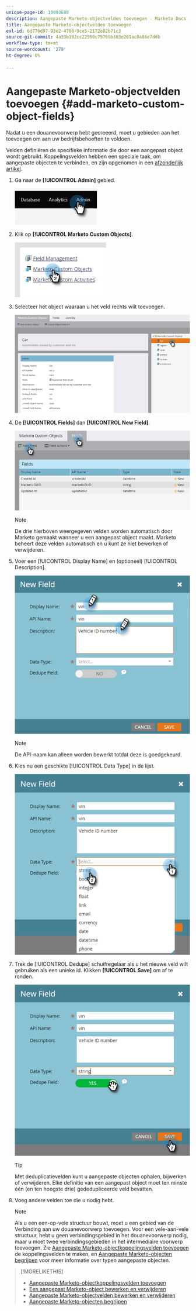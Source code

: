 ```yaml
---
unique-page-id: 10093688
description: Aangepaste Marketo-objectvelden toevoegen - Marketo Docs - Productdocumentatie
title: Aangepaste Marketo-objectvelden toevoegen
exl-id: 6d776d97-93e2-4708-9ce5-2172e02b71c3
source-git-commit: 4a33b192cc22550c75769b383e261ac0a86e7ddb
workflow-type: tm+mt
source-wordcount: '279'
ht-degree: 0%

---
```


# Aangepaste Marketo-objectvelden toevoegen {#add-marketo-custom-object-fields}

Nadat u een douanevoorwerp hebt gecreeerd, moet u gebieden aan het toevoegen om aan uw bedrijfsbehoeften te voldoen.

Velden definiëren de specifieke informatie die door een aangepast object wordt gebruikt. Koppelingsvelden hebben een speciale taak, om aangepaste objecten te verbinden, en zijn opgenomen in een [afzonderlijk artikel](/help/marketo/product-docs/administration/marketo-custom-objects/add-marketo-custom-object-link-fields.md).

1. Ga naar de **[!UICONTROL Admin]** gebied.

   ![](assets/add-marketo-custom-object-fields-1.png)

1. Klik op **[!UICONTROL Marketo Custom Objects]**.

   ![](assets/add-marketo-custom-object-fields-2.png)

1. Selecteer het object waaraan u het veld rechts wilt toevoegen.

   ![](assets/add-marketo-custom-object-fields-3.png)

1. De **[!UICONTROL Fields]** dan **[!UICONTROL New Field]**.

   ![](assets/add-marketo-custom-object-fields-4.png)

   >[!NOTE]
   >
   >De drie hierboven weergegeven velden worden automatisch door Marketo gemaakt wanneer u een aangepast object maakt. Marketo beheert deze velden automatisch en u kunt ze niet bewerken of verwijderen.

1. Voer een [!UICONTROL Display Name] en (optioneel) [!UICONTROL Description].

   ![](assets/add-marketo-custom-object-fields-5.png)

   >[!NOTE]
   >
   >De API-naam kan alleen worden bewerkt totdat deze is goedgekeurd.

1. Kies nu een geschikte [!UICONTROL Data Type] in de lijst.

   ![](assets/add-marketo-custom-object-fields-6.png)

1. Trek de [!UICONTROL Dedupe] schuifregelaar als u het nieuwe veld wilt gebruiken als een unieke id. Klikken **[!UICONTROL Save]** om af te ronden.

   ![](assets/add-marketo-custom-object-fields-7.png)

   >[!TIP]
   >
   >Met deduplicatievelden kunt u aangepaste objecten ophalen, bijwerken of verwijderen. Elke definitie van een aangepast object moet ten minste één (en ten hoogste drie) gededupliceerde veld bevatten.

1. Voeg andere velden toe die u nodig hebt.

   >[!NOTE]
   >
   >Als u een een-op-vele structuur bouwt, moet u een gebied van de Verbinding aan uw douanevoorwerp toevoegen. Voor een vele-aan-vele structuur, hebt u geen verbindingsgebied in het douanevoorwerp nodig, maar u moet twee verbindingsgebieden in het intermediaire voorwerp toevoegen. Zie [Aangepaste Marketo-objectkoppelingsvelden toevoegen](/help/marketo/product-docs/administration/marketo-custom-objects/add-marketo-custom-object-fields.md) de koppelingsvelden te maken, en [Aangepaste Marketo-objecten begrijpen](/help/marketo/product-docs/administration/marketo-custom-objects/understanding-marketo-custom-objects.md) voor meer informatie over typen aangepaste objecten.

>[!MORELIKETHIS]
>
>* [Aangepaste Marketo-objectkoppelingsvelden toevoegen](/help/marketo/product-docs/administration/marketo-custom-objects/add-marketo-custom-object-link-fields.md)
>* [Een aangepast Marketo-object bewerken en verwijderen](/help/marketo/product-docs/administration/marketo-custom-objects/edit-and-delete-a-marketo-custom-object.md)
>* [Aangepaste Marketo-objectvelden bewerken en verwijderen](/help/marketo/product-docs/administration/marketo-custom-objects/edit-and-delete-marketo-custom-object-fields.md)
>* [Aangepaste Marketo-objecten begrijpen](/help/marketo/product-docs/administration/marketo-custom-objects/understanding-marketo-custom-objects.md)


